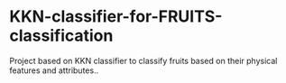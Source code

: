 # KKN-classifier-for-FRUITS-classification
Project based on KKN classifier to classify fruits based on their physical features and attributes..
